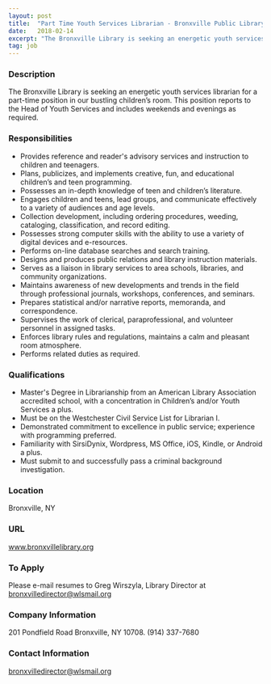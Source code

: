 ```yaml
---
layout: post
title:  "Part Time Youth Services Librarian - Bronxville Public Library"
date:   2018-02-14
excerpt: "The Bronxville Library is seeking an energetic youth services librarian for a part-time position in our bustling children’s room. This position reports to the Head of Youth Services and includes weekends and evenings as required. "
tag: job
---
```


### Description   

The Bronxville Library is seeking an energetic youth services librarian for a part-time position in our bustling children’s room. This position reports to the Head of Youth Services and includes weekends and evenings as required. 


### Responsibilities   

-	Provides reference and reader's advisory services and instruction to children and teenagers.
-	Plans, publicizes, and implements creative, fun, and educational children’s and teen programming.
-	Possesses an in-depth knowledge of teen and children’s literature.
-	Engages children and teens, lead groups, and communicate effectively to a variety of audiences and age levels. 
-	Collection development, including ordering procedures, weeding, cataloging, classification, and record editing. 
-	Possesses strong computer skills with the ability to use a variety of digital devices and e-resources.
-	Performs on-line database searches and search training. 
-	Designs and produces public relations and library instruction materials.         
-	Serves as a liaison in library services to area schools, libraries, and community organizations.
-	Maintains awareness of new developments and trends in the field through professional journals, workshops, conferences, and seminars.
-	Prepares statistical and/or narrative reports, memoranda, and correspondence.
-	Supervises the work of clerical, paraprofessional, and volunteer personnel in assigned tasks.
-	Enforces library rules and regulations, maintains a calm and pleasant room atmosphere.
-	Performs related duties as required.



### Qualifications   

-	Master's Degree in Librarianship from an American Library Association accredited school, with a concentration in Children’s and/or Youth Services a plus.
-	Must be on the Westchester Civil Service List for Librarian I.
-	Demonstrated commitment to excellence in public service; experience with programming preferred. 
-	Familiarity with SirsiDynix, Wordpress, MS Office, iOS, Kindle, or Android a plus. 
-	Must submit to and successfully pass a criminal background investigation.





### Location   

Bronxville, NY


### URL   

www.bronxvillelibrary.org

### To Apply   

Please e-mail resumes to Greg Wirszyla, Library Director at bronxvilledirector@wlsmail.org


### Company Information   

201 Pondfield Road Bronxville, NY 10708. (914) 337-7680


### Contact Information   

bronxvilledirector@wlsmail.org

